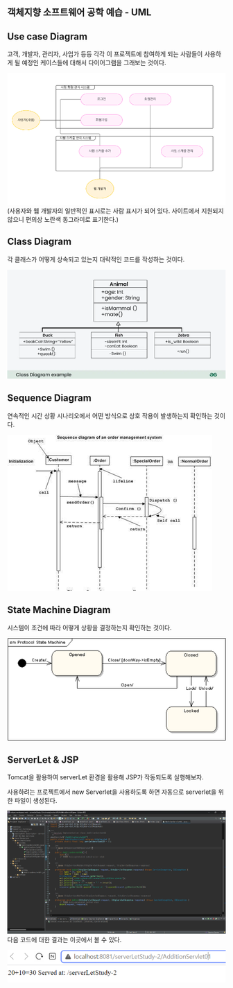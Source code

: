 ## 객체지향 소프트웨어 공학 예습 - UML

## Use case Diagram
고객, 개발자, 관리자, 사업가 등등 각각 이 프로젝트에 참여하게 되는 사람들이 사용하게 될 예정인 케이스들에 대해서 다이어그램을 그래보는 것이다.

![img_1.png](img_1.png)
(사용자와 웹 개발자의 일반적인 표시로는 사람 표시가 되어 있다. 사이트에서 지원되지 않으니 편의상 노란색 동그라미로 표기한다.)

## Class Diagram
각 클래스가 어떻게 상속되고 있는지 대략적인 코드를 작성하는 것이다.

![Class-Diagram-example.webp](Class-Diagram-example.webp)

## Sequence Diagram
연속적인 시간 상황 시나리오에서 어떤 방식으로 상호 작용이 발생하는지 확인하는 것이다.

![uml_sequence_diagram.jpg](uml_sequence_diagram.jpg)

## State Machine Diagram
시스템이 조건에 따라 어떻게 상황을 결정하는지 확인하는 것이다.

![sm01.gif](sm01.gif)

## ServerLet & JSP

Tomcat을 활용하여 serverLet 환경을 활용해 JSP가 작동되도록 실행해보자.

사용하려는 프로젝트에서 new Serverlet을 사용하도록 하면 자동으로 serverlet을 위한 파일이 생성된다.

![img.png](img.png)
다음 코드에 대한 결과는 이곳에서 볼 수 있다. 

![img_2.png](img_2.png)


